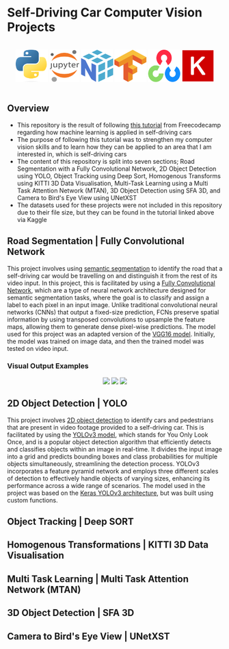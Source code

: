 # Self-Driving Car Computer Vision Projects

</br>
<div align="center">
<a href="https://www.python.org/"><img src="./readme-content/Python.png" width="75" height="75"></a>
<a href="https://jupyter.org/"><img src="./readme-content/Jupyter.png" width="70" height="75"></a>
<a href="https://numpy.org/"><img src="./readme-content/Numpy.png" width="75" height="75"></a>
<a href="https://www.tensorflow.org/"><img src="./readme-content/Tensorflow.png" width="75" height="75"></a>
<a href="https://opencv.org/"><img src="./readme-content/OpenCV.png" width="75" height="75"></a>
<a href="https://keras.io/"><img src="./readme-content/Keras.png" width="75" height="75"></a>
</div>
</br>

## Overview

- This repository is the result of following [this tutorial](https://www.youtube.com/watch?v=cPOtULagNnI) from Freecodecamp regarding how machine learning is applied in self-driving cars
- The purpose of following this tutorial was to strengthen my computer vision skills and to learn how they can be applied to an area that I am interested in, which is self-driving cars
- The content of this repository is split into seven sections; Road Segmentation with a Fully Convolutional Network, 2D Object Detection using YOLO, Object Tracking using Deep Sort, Homogenous Transforms using KITTI 3D Data Visualisation, Multi-Task Learning using a Multi Task Attention Network (MTAN), 3D Object Detection using SFA 3D, and Camera to Bird's Eye View using UNetXST
- The datasets used for these projects were not included in this repository due to their file size, but they can be found in the tutorial linked above via Kaggle

## Road Segmentation | Fully Convolutional Network

This project involves using [semantic segmentation](https://paperswithcode.com/task/semantic-segmentation) to identify the road that a self-driving car would be travelling on and distinguish it from the rest of its video input. In this project, this is facilitated by using a [Fully Convolutional Network](https://paperswithcode.com/method/fcn), which are a type of neural network architecture designed for semantic segmentation tasks, where the goal is to classify and assign a label to each pixel in an input image. Unlike traditional convolutional neural networks (CNNs) that output a fixed-size prediction, FCNs preserve spatial information by using transposed convolutions to upsample the feature maps, allowing them to generate dense pixel-wise predictions. The model used for this project was an adapted version of the [VGG16 model](https://datagen.tech/guides/computer-vision/vgg16/). Initially, the model was trained on image data, and then the trained model was tested on video input.

### Visual Output Examples

<div align="center">
<img src="./readme-content/1/Example1.PNG.png">
<img src="./readme-content/1/Example2.PNG.png">
<img src="./readme-content/1/Example3.PNG.png">
</div>

## 2D Object Detection | YOLO

This project involves [2D object detection](https://docs.viam.com/ml/vision/detection/) to identify cars and pedestrians that are present in video footage provided to a self-driving car. This is facilitated by using the [YOLOv3 model](https://viso.ai/deep-learning/yolov3-overview/), which stands for You Only Look Once, and is a popular object detection algorithm that efficiently detects and classifies objects within an image in real-time. It divides the input image into a grid and predicts bounding boxes and class probabilities for multiple objects simultaneously, streamlining the detection process. YOLOv3 incorporates a feature pyramid network and employs three different scales of detection to effectively handle objects of varying sizes, enhancing its performance across a wide range of scenarios. The model used in the project was based on the [Keras YOLOv3 architecture](https://github.com/experiencor/keras-yolo3), but was built using custom functions.

## Object Tracking | Deep SORT

## Homogenous Transformations | KITTI 3D Data Visualisation

## Multi Task Learning | Multi Task Attention Network (MTAN)

## 3D Object Detection | SFA 3D

## Camera to Bird's Eye View | UNetXST
